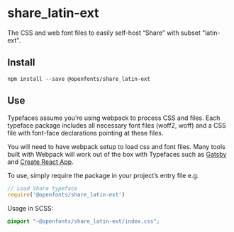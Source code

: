 
# share_latin-ext

The CSS and web font files to easily self-host “Share” with subset "latin-ext".

## Install

`npm install --save @openfonts/share_latin-ext`

## Use

Typefaces assume you’re using webpack to process CSS and files. Each typeface
package includes all necessary font files (woff2, woff) and a CSS file with
font-face declarations pointing at these files.

You will need to have webpack setup to load css and font files. Many tools built
with Webpack will work out of the box with Typefaces such as [Gatsby](https://github.com/gatsbyjs/gatsby)
and [Create React App](https://github.com/facebookincubator/create-react-app).

To use, simply require the package in your project’s entry file e.g.

```javascript
// Load Share typeface
require('@openfonts/share_latin-ext')
```

Usage in SCSS:
```scss
@import "~@openfonts/share_latin-ext/index.css";
```
